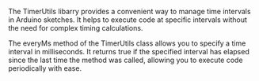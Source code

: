 The TimerUtils libarry provides a convenient way to manage time intervals in Arduino sketches. It helps to execute code at specific intervals without the need for complex timing calculations.

The everyMs method of the TimerUtils class allows you to specify a time interval in milliseconds. It returns true if the specified interval has elapsed since the last time the method was called, allowing you to execute code periodically with ease.
